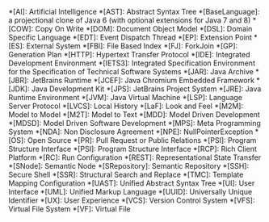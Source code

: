 *[AI]: Artificial Intelligence
*[AST]: Abstract Syntax Tree
*[BaseLanguage]: a projectional clone of Java 6 (with optional extensions for Java 7 and 8)
*[COW]: Copy On Write
*[DOM]: Document Object Model
*[DSL]: Domain Specific Language
*[EDT]: Event Dispatch Thread
*[EP]: Extension Point
*[ES]: External System
*[FBI]: File Based Index
*[FJ]: ForkJoin
*[GP]: Generation Plan
*[HTTP]: Hypertext Transfer Protocol
*[IDE]: Integrated Development Environment
*[IETS3]: Integrated Specification Environment for the Specification of Technical Software Systems
*[JAR]: Java Archive
*[JBR]: JetBrains Runtime
*[JCEF]: Java Chromium Embedded Framework
*[JDK]: Java Development Kit
*[JPS]: JetBrains Project System
*[JRE]: Java Runtime Environment
*[JVM]: Java Virtual Machine
*[LSP]: Language Server Protocol
*[LVCS]: Local History
*[LaF]: Look and Feel
*[M2M]: Model to Model
*[M2T]: Model to Text
*[MDD]: Model Driven Development
*[MDSD]: Model Driven Software Development
*[MPS]: Meta Programming System
*[NDA]: Non Disclosure Agreement
*[NPE]: NullPointerException
*[OS]: Open Source
*[PR]: Pull Request or Public Relations
*[PSI]: Program Structure Interface
*[PSI]: Program Structure Interface
*[RCP]: Rich Client Platform
*[RC]: Run Configuration
*[REST]: Representational State Transfer
*[SNode]: Semantic Node
*[SRepository]: Semantic Repository
*[SSH]: Secure Shell
*[SSR]: Structural Search and Replace
*[TMC]: Template Mapping Configuration
*[UAST]: Unified Abstract Syntax Tree
*[UI]: User Interface
*[UML]: Unified Markup Language
*[UUID]: Universally Unique Identifier
*[UX]: User Experience
*[VCS]: Version Control System
*[VFS]: Virtual File System
*[VF]: Virtual File